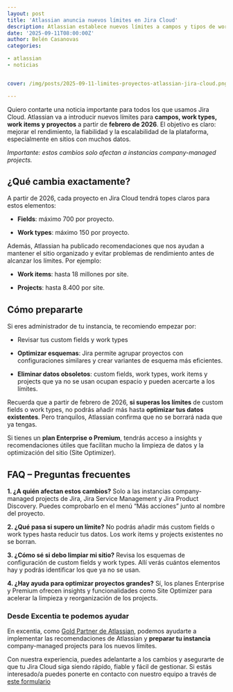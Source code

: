 ```yaml
---
layout: post
title: 'Atlassian anuncia nuevos límites en Jira Cloud'
description: Atlassian establece nuevos límites a campos y tipos de work items en Jira Cloud a partir de 2026
date: '2025-09-11T08:00:00Z'
author: Belén Casanovas
categories:

- atlassian
- noticias


cover: /img/posts/2025-09-11-limites-proyectos-atlassian-jira-cloud.png

---
```


Quiero contarte una noticia importante para todos los que usamos Jira Cloud. Atlassian va a introducir nuevos límites para **campos, work types, work items y proyectos** a partir de **febrero de 2026**. El objetivo es claro: mejorar el rendimiento, la fiabilidad y la escalabilidad de la plataforma, especialmente en sitios con muchos datos.

*Importante: estos cambios solo afectan a instancias company-managed projects.*

<h2>¿Qué cambia exactamente?</h2>

A partir de 2026, cada proyecto en Jira Cloud tendrá topes claros para estos elementos:

- **Fields**: máximo 700 por proyecto.

- **Work types**: máximo 150 por proyecto.

Además, Atlassian ha publicado recomendaciones que nos ayudan a mantener el sitio organizado y evitar problemas de rendimiento antes de alcanzar los límites. Por ejemplo:

- **Work items**: hasta 18 millones por site.

- **Projects**: hasta 8.400 por site.


<h2>Cómo prepararte</h2>

Si eres administrador de tu instancia, te recomiendo empezar por:

- Revisar tus custom fields y work types

- **Optimizar esquemas**: Jira permite agrupar proyectos con configuraciones similares y crear variantes de esquema más eficientes.

- **Eliminar datos obsoletos**: custom fields, work types, work items y projects que ya no se usan ocupan espacio y pueden acercarte a los límites.

Recuerda que a partir de febrero de 2026, **si superas los límites** de custom fields o work types, no podrás añadir más hasta **optimizar tus datos existentes**. Pero tranquilos, Atlassian confirma que no se borrará nada que ya tengas.

Si tienes un **plan Enterprise o Premium**, tendrás acceso a insights y recomendaciones útiles que facilitan mucho la limpieza de datos y la optimización del sitio (Site Optimizer).

<h2>FAQ – Preguntas frecuentes</h2>

**1. ¿A quién afectan estos cambios?**
Solo a las instancias company-managed projects de Jira, Jira Service Management y Jira Product Discovery. Puedes comprobarlo en el menú “Más acciones” junto al nombre del proyecto.

**2. ¿Qué pasa si supero un límite?**
No podrás añadir más custom fields o work types hasta reducir tus datos. Los work items y projects existentes no se borran.

**3. ¿Cómo sé si debo limpiar mi sitio?**
Revisa los esquemas de configuración de custom fields y work types. Allí verás cuántos elementos hay y podrás identificar los que ya no se usan.

**4. ¿Hay ayuda para optimizar proyectos grandes?**
Sí, los planes Enterprise y Premium ofrecen insights y funcionalidades como Site Optimizer para acelerar la limpieza y reorganización de los projects.

<h3>Desde Excentia te podemos ayudar</h3>

En excentia, como [Gold Partner de Atlassian](/atlassian), podemos ayudarte a implementar las recomendaciones de Atlassian y **preparar tu instancia** company-managed projects para los nuevos límites.

Con nuestra experiencia, puedes adelantarte a los cambios y asegurarte de que tu Jira Cloud siga siendo rápido, fiable y fácil de gestionar. Si estás interesado/a puedes ponerte en contacto con nuestro equipo a través de [este formulario](/contacto)